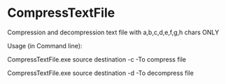 # CompressTextFile
Compression and decompression text file with a,b,c,d,e,f,g,h chars ONLY

Usage (in Command line):

CompressTextFile.exe source destination -c         -To compress file

CompressTextFile.exe source destination -d         -To decompress file

